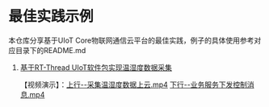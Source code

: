 # 最佳实践示例

本仓库分享基于UIoT Core物联网通信云平台的最佳实践，例子的具体使用参考对应目录下的README.md

1. [基于RT-Thread UIoT软件包实现温湿度数据采集](./基于RT-Thread_UIoT软件包实现温湿度数据采集)

   【视频演示】：[上行--采集温湿度数据上云.mp4](https://www.bilibili.com/video/BV1D7411y71n/)    [下行--业务服务下发控制消息.mp4](https://www.bilibili.com/video/BV1D7411y7HK/)


